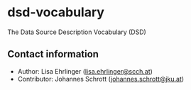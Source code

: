 # dsd-vocabulary

The Data Source Description Vocabulary (DSD)

## Contact information

- Author: Lisa Ehrlinger (<lisa.ehrlinger@scch.at>)
- Contributor: Johannes Schrott (<johannes.schrott@jku.at>)
